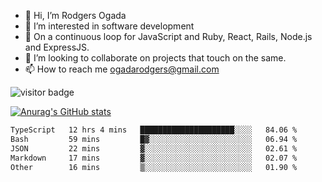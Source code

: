- 👋 Hi, I’m Rodgers Ogada
- 👀 I’m interested in software development
- 🌱 On a continuous loop for JavaScript and Ruby, React, Rails, Node.js and ExpressJS.
- 💞️ I’m looking to collaborate on projects that touch on the same.
- 📫 How to reach me ogadarodgers@gmail.com

![visitor badge](https://visitor-badge.glitch.me/badge?page_id=ogada-otieno.visitor-badge)

[![Anurag's GitHub stats](https://github-readme-stats.vercel.app/api?username=ogada-otieno)](https://github.com/anuraghazra/github-readme-stats) 
<!--START_SECTION:waka-->

```txt
TypeScript   12 hrs 4 mins   █████████████████████░░░░   84.06 %
Bash         59 mins         █▓░░░░░░░░░░░░░░░░░░░░░░░   06.94 %
JSON         22 mins         ▓░░░░░░░░░░░░░░░░░░░░░░░░   02.61 %
Markdown     17 mins         ▓░░░░░░░░░░░░░░░░░░░░░░░░   02.07 %
Other        16 mins         ▒░░░░░░░░░░░░░░░░░░░░░░░░   01.90 %
```

<!--END_SECTION:waka-->

<!---
ogada-otieno/ogada-otieno is a ✨ special ✨ repository because its `README.md` (this file) appears on your GitHub profile.
You can click the Preview link to take a look at your changes.
--->
